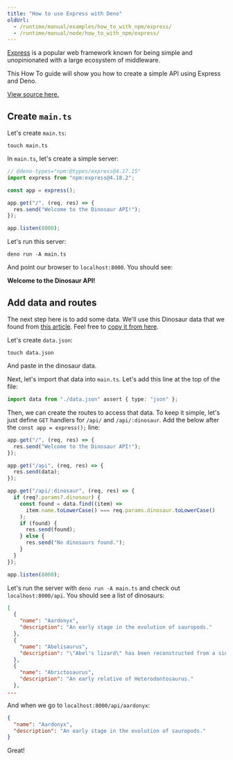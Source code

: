 ```yaml
---
title: "How to use Express with Deno"
oldUrl:
  - /runtime/manual/examples/how_to_with_npm/express/
  - /runtime/manual/node/how_to_with_npm/express/
---
```


[Express](https://expressjs.com/) is a popular web framework known for being
simple and unopinionated with a large ecosystem of middleware.

This How To guide will show you how to create a simple API using Express and
Deno.

[View source here.](https://github.com/denoland/examples/tree/main/with-express)

## Create `main.ts`

Let's create `main.ts`:

```console
touch main.ts
```

In `main.ts`, let's create a simple server:

```ts
// @deno-types="npm:@types/express@4.17.15"
import express from "npm:express@4.18.2";

const app = express();

app.get("/", (req, res) => {
  res.send("Welcome to the Dinosaur API!");
});

app.listen(8000);
```

Let's run this server:

```console
deno run -A main.ts
```

And point our browser to `localhost:8000`. You should see:

**Welcome to the Dinosaur API!**

## Add data and routes

The next step here is to add some data. We'll use this Dinosaur data that we
found from [this article](https://www.thoughtco.com/dinosaurs-a-to-z-1093748).
Feel free to
[copy it from here](https://github.com/denoland/examples/blob/main/with-express/data.json).

Let's create `data.json`:

```console
touch data.json
```

And paste in the dinosaur data.

Next, let's import that data into `main.ts`. Let's add this line at the top of
the file:

```ts
import data from "./data.json" assert { type: "json" };
```

Then, we can create the routes to access that data. To keep it simple, let's
just define `GET` handlers for `/api/` and `/api/:dinosaur`. Add the below after
the `const app = express();` line:

```ts
app.get("/", (req, res) => {
  res.send("Welcome to the Dinosaur API!");
});

app.get("/api", (req, res) => {
  res.send(data);
});

app.get("/api/:dinosaur", (req, res) => {
  if (req?.params?.dinosaur) {
    const found = data.find((item) =>
      item.name.toLowerCase() === req.params.dinosaur.toLowerCase()
    );
    if (found) {
      res.send(found);
    } else {
      res.send("No dinosaurs found.");
    }
  }
});

app.listen(8000);
```

Let's run the server with `deno run -A main.ts` and check out
`localhost:8000/api`. You should see a list of dinosaurs:

```json
[
  {
    "name": "Aardonyx",
    "description": "An early stage in the evolution of sauropods."
  },
  {
    "name": "Abelisaurus",
    "description": "\"Abel's lizard\" has been reconstructed from a single skull."
  },
  {
    "name": "Abrictosaurus",
    "description": "An early relative of Heterodontosaurus."
  },
...
```

And when we go to `localhost:8000/api/aardonyx`:

```json
{
  "name": "Aardonyx",
  "description": "An early stage in the evolution of sauropods."
}
```

Great!
